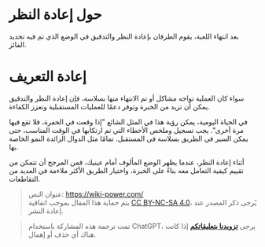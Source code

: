 # حول إعادة النظر

بعد انتهاء اللعبة، يقوم الطرفان بإعادة النظر والتدقيق في الوضع الذي تم فيه تحديد الفائز.

# إعادة التعريف

سواء كان العملية تواجه مشاكل أو تم الانتهاء منها بسلاسة، فإن إعادة النظر والتدقيق يمكن أن تزيد من الخبرة وتوفر دعمًا للعمليات المستقبلية وتعزز الكفاءة.

في الحياة اليومية، يمكن رؤية هذا في المثل الشائع "إذا وقعت في الحفرة، فلا تقع فيها مرة أخرى". يجب تسجيل وملخص الأخطاء التي تم ارتكابها في الوقت المناسب، حتى يمكن السير في الطريق بسلاسة في المستقبل. تمامًا مثل الدوال الزائدة النمو الخاصة بها.

أثناء إعادة النظر، عندما يظهر الوضع المألوف أمام عينيك، فمن المرجح أن تتمكن من تقييم كيفية التعامل معه بناءً على الخبرة، واختيار الطريق الأكثر ملاءمة في العديد من التقاطعات.

> عنوان النص: <https://wiki-power.com/>  
> يتم حماية هذا المقال بموجب اتفاقية [CC BY-NC-SA 4.0](https://creativecommons.org/licenses/by/4.0/deed.zh)، يُرجى ذكر المصدر عند إعادة النشر.

> تمت ترجمة هذه المشاركة باستخدام ChatGPT، يرجى [**تزويدنا بتعليقاتكم**](https://github.com/linyuxuanlin/Wiki_MkDocs/issues/new) إذا كانت هناك أي حذف أو إهمال.